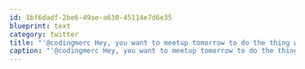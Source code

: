 ```yaml
---
id: 1bf6dadf-2be6-49ae-a630-45114e7d6e35
blueprint: text
category: twitter
title: "'@codingmerc Hey, you want to meetup tomorrow to do the thing with the thing?"
caption: "'@codingmerc Hey, you want to meetup tomorrow to do the thing with the thing?"
---
```

